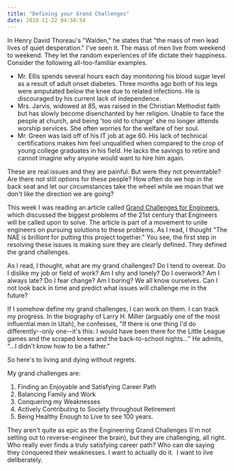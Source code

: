 ```yaml
---
title: "Defining your Grand Challenges"
date: 2010-11-22 04:58:54
---
```


In Henry David Thoreau's "Walden," he states that "the mass of men lead lives of quiet desperation." I've seen it. The mass of men live from weekend to weekend. They let the random experiences of life dictate their happiness. Consider the following all-too-familiar examples.

*   Mr. Ellis spends several hours each day monitoring his blood sugar level as a result of adult onset diabetes. Three months ago both of his legs were amputated below the knee due to related infections. He is discouraged by his current lack of independence.
*   Mrs. Jarvis, widowed at 85, was raised in the Christian Methodist faith but has slowly become disenchanted by her religion. Unable to face the people at church, and being 'too old to change' she no longer attends worship services. She often worries for the welfare of her soul.
*   Mr. Green was laid off of his IT job at age 60. His lack of technical certifications makes him feel unqualified when compared to the crop of young college graduates in his field. He lacks the savings to retire and cannot imagine why anyone would want to hire him again.

These are real issues and they are painful. But were they not preventable? Are there not still options for these people? How often do we hop in the back seat and let our circumstances take the wheel while we moan that we don't like the direction we are going?

This week I was reading an article called [Grand Challenges for Engineers][1], which discussed the biggest problems of the 21st century that Engineers will be called upon to solve. The article is part of a movement to unite engineers on pursuing solutions to these problems. As I read, I thought "The NAE is *brilliant* for putting this project together." You see, the first step in resolving these issues is making sure they are clearly defined. They defined the grand challenges.

 [1]: http://www.engineeringchallenges.org/Object.File/Master/11/574/Grand%20Challenges%20final%20book.pdf

As I read, I thought, what are my grand challenges? Do I tend to overeat. Do I dislike my job or field of work? Am I shy and lonely? Do I overwork? Am I always late? Do I fear change? Am I boring? We all know ourselves. Can I not look back in time and predict what issues will challenge me in the future?

If I somehow define my grand challenges, I can work on them. I can track my progress. In the biography of Larry H. Miller (arguably one of the most influential men in Utah), he confesses, "If there is one thing I'd do differently--only one--it's this: I would have been there for the Little League games and the scraped knees and the back-to-school nights..." He admits, "...I didn't know how to be a father."

So here's to living and dying without regrets.

My grand challenges are:

1.  Finding an Enjoyable and Satisfying Career Path
2.  Balancing Family and Work
3.  Conquering my Weaknesses
4.  Actively Contributing to Society throughout Retirement
5.  Being Healthy Enough to Live to see 100 years.

They aren't quite as epic as the Engineering Grand Challenges (I'm not setting out to reverse-engineer the brain), but they are challenging, all right. Who really ever finds a truly satisfying career path? Who can die saying they conquered their weaknesses. I want to actually do it.  I want to live deliberately.
